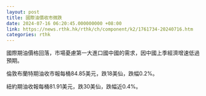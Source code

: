 ```yaml
---
layout: post
title: 國際油價收市微跌
date: 2024-07-16 06:20:45.000000000 +08:00
link: https://news.rthk.hk/rthk/ch/component/k2/1761734-20240716.htm
categories: rthk
---
```


國際期油價格回落，市場憂慮第一大進口國中國的需求，因中國上季經濟增速低過預期。

倫敦布蘭特期油收市報每桶84.85美元，跌18美仙，跌幅0.2%。

紐約期油收報每桶81.91美元，跌30美仙，跌幅近0.4%。
